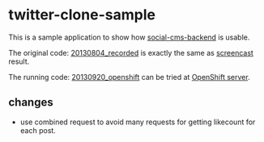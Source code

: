 twitter-clone-sample
====================

This is a sample application to show how
[social-cms-backend](https://github.com/dai-shi/social-cms-backend)
is usable.

The original code: 
[20130804_recorded](https://github.com/dai-shi/twitter-clone-sample/tree/20130804_recorded)
is exactly the same as
[screencast](http://dai-shi.github.io/social-cms-backend/ttyplay.html)
result.

The running code:
[20130920_openshift](https://github.com/dai-shi/twitter-clone-sample/tree/20130920_openshift)
can be tried at
[OpenShift server](http://twitterclonesample-nodeangularapp.rhcloud.com/).

changes
-------

* use combined request to avoid many requests for getting likecount for each post.
